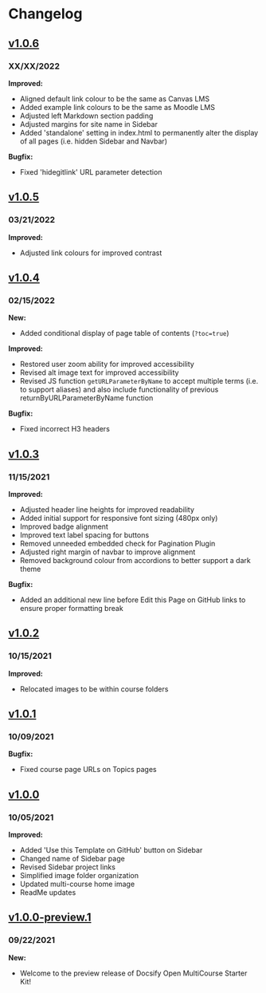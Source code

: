 # Changelog

## [v1.0.6](https://github.com/hibbitts-design/docsify-open-multicourse-starter-kit/releases/tag/v1.0.6)
### XX/XX/2022

**Improved:**  
* Aligned default link colour to be the same as Canvas LMS
* Added example link colours to be the same as Moodle LMS
* Adjusted left Markdown section padding
* Adjusted margins for site name in Sidebar
* Added 'standalone' setting in index.html to permanently alter the display of all pages (i.e. hidden Sidebar and Navbar)

**Bugfix:**   
* Fixed 'hidegitlink' URL parameter detection

## [v1.0.5](https://github.com/hibbitts-design/docsify-open-multicourse-starter-kit/releases/tag/v1.0.5)
### 03/21/2022

**Improved:**  
* Adjusted link colours for improved contrast

## [v1.0.4](https://github.com/hibbitts-design/docsify-open-multicourse-starter-kit/releases/tag/v1.0.4)
### 02/15/2022

**New:**  
* Added conditional display of page table of contents (`?toc=true`)

**Improved:**  
* Restored user zoom ability for improved accessibility
* Revised alt image text for improved accessibility
* Revised JS function `getURLParameterByName` to accept multiple terms (i.e. to support aliases) and also include functionality of previous returnByURLParameterByName function

**Bugfix:**
* Fixed incorrect H3 headers

## [v1.0.3](https://github.com/hibbitts-design/docsify-open-multicourse-starter-kit/releases/tag/v1.0.3)
### 11/15/2021

**Improved:**  
* Adjusted header line heights for improved readability
* Added initial support for responsive font sizing (480px only)
* Improved badge alignment
* Improved text label spacing for buttons
* Removed unneeded embedded check for Pagination Plugin
* Adjusted right margin of navbar to improve alignment
* Removed background colour from accordions to better support a dark theme

**Bugfix:**   
* Added an additional new line before Edit this Page on GitHub links to ensure proper formatting break

## [v1.0.2](https://github.com/hibbitts-design/docsify-open-multicourse-starter-kit/releases/tag/v1.0.2)
### 10/15/2021

**Improved:**  
* Relocated images to be within course folders

## [v1.0.1](https://github.com/hibbitts-design/docsify-open-multicourse-starter-kit/releases/tag/v1.0.1)
### 10/09/2021

**Bugfix:**  
* Fixed course page URLs on Topics pages

## [v1.0.0](https://github.com/hibbitts-design/docsify-open-multicourse-starter-kit/releases/tag/v1.0.0)
### 10/05/2021

**Improved:**
* Added 'Use this Template on GitHub' button on Sidebar
* Changed name of Sidebar page
* Revised Sidebar project links
* Simplified image folder organization
* Updated multi-course home image
* ReadMe updates

## [v1.0.0-preview.1](https://github.com/hibbitts-design/docsify-open-multicourse-starter-kit/releases/tag/v1.0.0-preview.1)
### 09/22/2021

**New:**  
* Welcome to the preview release of Docsify Open MultiCourse Starter Kit!
